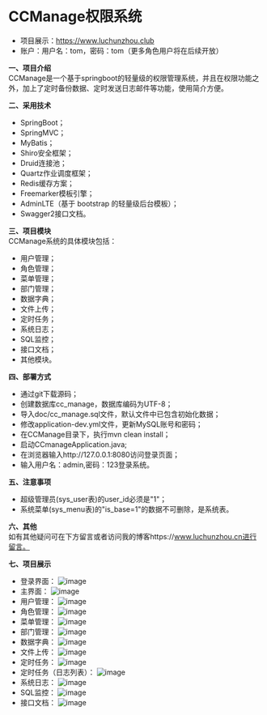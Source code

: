 # CCManage权限系统

- 项目展示：https://www.luchunzhou.club
- 账户：用户名：tom，密码：tom（更多角色用户将在后续开放）

**一、项目介绍**
<br>
CCManage是一个基于springboot的轻量级的权限管理系统，并且在权限功能之外，加上了定时备份数据、定时发送日志邮件等功能，使用简介方便。

**二、采用技术**
- SpringBoot；
- SpringMVC；
- MyBatis；
- Shiro安全框架；
- Druid连接池；
- Quartz作业调度框架；
- Redis缓存方案；
- Freemarker模板引擎；
- AdminLTE（基于 bootstrap 的轻量级后台模板）；
- Swagger2接口文档。

**三、项目模块**
<br>
CCManage系统的具体模块包括：
- 用户管理；
- 角色管理；
- 菜单管理；
- 部门管理；
- 数据字典；
- 文件上传；
- 定时任务；
- 系统日志；
- SQL监控；
- 接口文档；
- 其他模块。

**四、部署方式**
- 通过git下载源码；
- 创建数据库cc_manage，数据库编码为UTF-8；
- 导入doc/cc_manage.sql文件，默认文件中已包含初始化数据；
- 修改application-dev.yml文件，更新MySQL账号和密码；
- 在CCManage目录下，执行mvn clean install；
- 启动CCmanageApplication.java;
- 在浏览器输入http://127.0.0.1:8080访问登录页面；
- 输入用户名：admin,密码：123登录系统。

**五、注意事项**
- 超级管理员(sys_user表)的user_id必须是"1"；
- 系统菜单(sys_menu表)的"is_base=1"的数据不可删除，是系统表。

**六、其他**
<br>
如有其他疑问可在下方留言或者访问我的博客https://www.luchunzhou.cn进行留言。

**七、项目展示**
- 登录界面：
![image](doc/imgs/login_page.png)
- 主界面：
![image](doc/imgs/main_page.png)
- 用户管理：
![image](doc/imgs/user.png)
- 角色管理：
![image](doc/imgs/role.png)
- 菜单管理：
![image](doc/imgs/menu.png)
- 部门管理：
![image](doc/imgs/dept.png)
- 数据字典：
![image](doc/imgs/ddic.png)
- 文件上传：
![image](doc/imgs/oss.png)
- 定时任务：
![image](doc/imgs/schedule.png)
- 定时任务（日志列表）：
![image](doc/imgs/schedule_log.png)
- 系统日志：
![image](doc/imgs/logs.png)
- SQL监控：
![image](doc/imgs/druid.png)
- 接口文档：
![image](doc/imgs/swagger2.png)